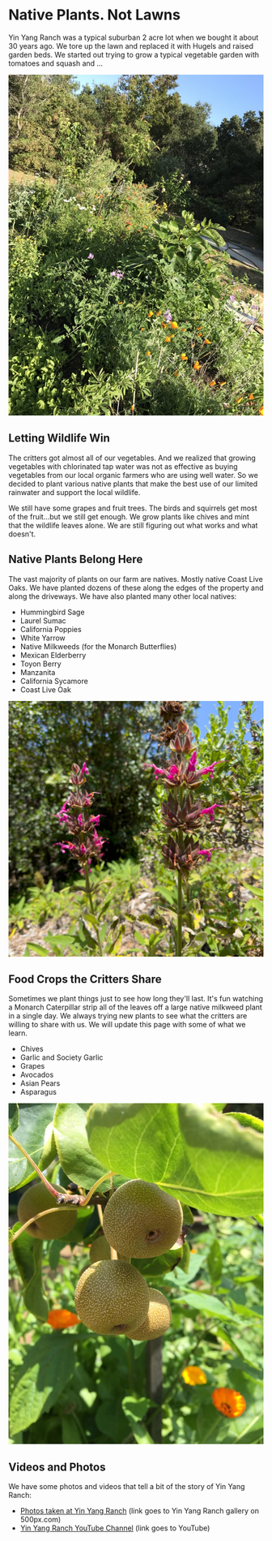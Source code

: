 # Native Plants. Not Lawns
Yin Yang Ranch was a typical suburban 2 acre lot when we bought it about 30 years
ago. We tore up the lawn and replaced it with Hugels and raised garden beds. We 
started out trying to grow a typical vegetable garden with tomatoes and squash
and ...

![Figs Poppies Raised Bed](../images/figs-poppies-hugel.jpg)

## Letting Wildlife Win
The critters got almost all of our vegetables. And we realized that growing
vegetables with chlorinated tap water was not as effective as buying vegetables
from our local organic farmers who are using well water. So we decided to plant
various native plants that make the best use of our limited rainwater and
support the local wildlife.

We still have some grapes and fruit trees. The birds and squirrels get most of 
the fruit...but we still get enough. We grow plants like chives and mint that the 
wildlife leaves alone. We are still figuring out what works and what doesn't.

## Native Plants Belong Here
The vast majority of plants on our farm are natives. Mostly native Coast Live 
Oaks. We have planted dozens of these along the edges of the property and along
the driveways. We have also planted many other local natives:

- Hummingbird Sage
- Laurel Sumac
- California Poppies 
- White Yarrow
- Native Milkweeds (for the Monarch Butterflies)
- Mexican Elderberry 
- Toyon Berry 
- Manzanita
- California Sycamore
- Coast Live Oak

![Hummingbird Sage](../images/hummingbird-sage-2.jpg)

## Food Crops the Critters Share
Sometimes we plant things just to see how long they'll last. It's fun watching a
Monarch Caterpillar strip all of the leaves off a large native milkweed plant in
a single day. We always trying new plants to see what the critters are willing
to share with us. We will update this page with some of what we learn.

- Chives
- Garlic and Society Garlic
- Grapes
- Avocados
- Asian Pears
- Asparagus

![Asian Pears](../images/asian-pears.jpg)

## Videos and Photos
We have some photos and videos that tell a bit of the story of Yin Yang Ranch:

- [Photos taken at Yin Yang Ranch](https://500px.com/p/jh5fhk5zvk/galleries/yin-yang-ranch-plants-and-critters) (link goes to Yin Yang Ranch gallery on 500px.com)
- [Yin Yang Ranch YouTube Channel](https://youtube.com/@yinyangranch-h1p?si=PQykr61daCJ45kae) (link goes to YouTube) 
